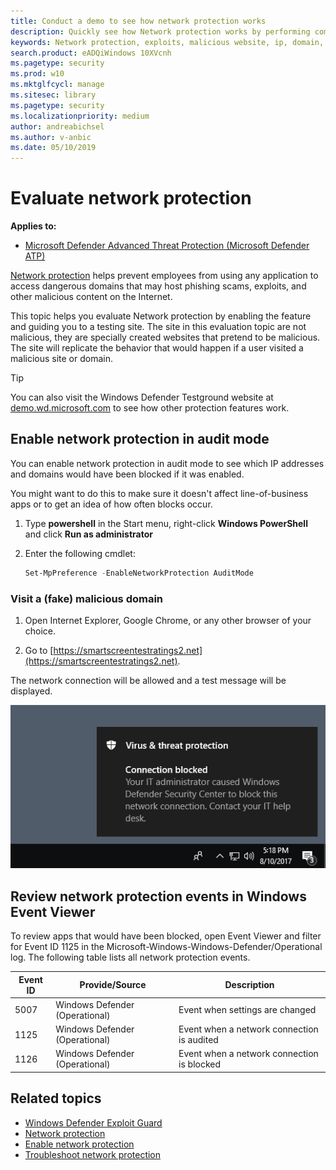 ```yaml
---
title: Conduct a demo to see how network protection works
description: Quickly see how Network protection works by performing common scenarios that it protects against
keywords: Network protection, exploits, malicious website, ip, domain, domains, evaluate, test, demo
search.product: eADQiWindows 10XVcnh
ms.pagetype: security
ms.prod: w10
ms.mktglfcycl: manage
ms.sitesec: library
ms.pagetype: security
ms.localizationpriority: medium
author: andreabichsel
ms.author: v-anbic
ms.date: 05/10/2019
---
```


# Evaluate network protection

**Applies to:**

- [Microsoft Defender Advanced Threat Protection (Microsoft Defender ATP)](https://go.microsoft.com/fwlink/p/?linkid=2069559)

[Network protection](network-protection-exploit-guard.md) helps prevent employees from using any application to access dangerous domains that may host phishing scams, exploits, and other malicious content on the Internet.

This topic helps you evaluate Network protection by enabling the feature and guiding you to a testing site. The site in this evaluation topic are not malicious, they are specially created websites that pretend to be malicious. The site will replicate the behavior that would happen if a user visited a malicious site or domain.


>[!TIP]
>You can also visit the Windows Defender Testground website at [demo.wd.microsoft.com](https://demo.wd.microsoft.com?ocid=cx-wddocs-testground) to see how other protection features work.

## Enable network protection in audit mode

You can enable network protection in audit mode to see which IP addresses and domains would have been blocked if it was enabled.

You might want to do this to make sure it doesn't affect line-of-business apps or to get an idea of how often blocks occur.

1. Type **powershell** in the Start menu, right-click **Windows PowerShell** and click **Run as administrator**
2. Enter the following cmdlet:

    ```PowerShell
    Set-MpPreference -EnableNetworkProtection AuditMode
    ```

### Visit a (fake) malicious domain

1. Open Internet Explorer, Google Chrome, or any other browser of your choice.

1. Go to [https://smartscreentestratings2.net](https://smartscreentestratings2.net).

The network connection will be allowed and a test message will be displayed.

![Example notification that says Connection blocked: Your IT administrator caused Windows Security to block this network connection. Contact your IT help desk.](images/np-notif.png)
 
## Review network protection events in Windows Event Viewer
 
To review apps that would have been blocked, open Event Viewer and filter for Event ID 1125 in the Microsoft-Windows-Windows-Defender/Operational log. The following table lists all network protection events.

| Event ID | Provide/Source | Description |
|-|-|-|
|5007 | Windows Defender (Operational) | Event when settings are changed |
|1125 | Windows Defender (Operational) | Event when a network connection is audited |
|1126 | Windows Defender (Operational) | Event when a network connection is blocked |


## Related topics

- [Windows Defender Exploit Guard](windows-defender-exploit-guard.md)
- [Network protection](network-protection-exploit-guard.md)
- [Enable network protection](enable-network-protection.md)
- [Troubleshoot network protection](troubleshoot-np.md)
